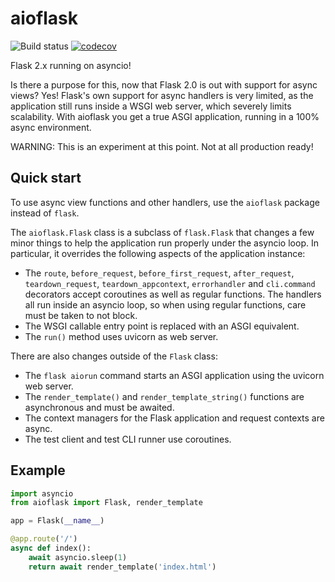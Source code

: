 # aioflask

![Build status](https://github.com/miguelgrinberg/aioflask/workflows/build/badge.svg) [![codecov](https://codecov.io/gh/miguelgrinberg/aioflask/branch/main/graph/badge.svg?token=CDMKF3L0ID)](https://codecov.io/gh/miguelgrinberg/aioflask)

Flask 2.x running on asyncio!

Is there a purpose for this, now that Flask 2.0 is out with support for async
views? Yes! Flask's own support for async handlers is very limited, as the
application still runs inside a WSGI web server, which severely limits
scalability. With aioflask you get a true ASGI application, running in a 100%
async environment.

WARNING: This is an experiment at this point. Not at all production ready!

## Quick start

To use async view functions and other handlers, use the `aioflask` package
instead of `flask`.

The `aioflask.Flask` class is a subclass of `flask.Flask` that changes a few
minor things to help the application run properly under the asyncio loop. In
particular, it overrides the following aspects of the application instance:

- The `route`, `before_request`, `before_first_request`, `after_request`, 
  `teardown_request`, `teardown_appcontext`, `errorhandler` and `cli.command`
  decorators accept coroutines as well as regular functions. The handlers all
  run inside an asyncio loop, so when using regular functions, care must be
  taken to not block.
- The WSGI callable entry point is replaced with an ASGI equivalent.
- The `run()` method uses uvicorn as web server.

There are also changes outside of the `Flask` class:

- The `flask aiorun` command starts an ASGI application using the uvicorn web
  server.
- The `render_template()` and `render_template_string()` functions are
  asynchronous and must be awaited.
- The context managers for the Flask application and request contexts are
  async.
- The test client and test CLI runner use coroutines.

## Example

```python
import asyncio
from aioflask import Flask, render_template

app = Flask(__name__)

@app.route('/')
async def index():
    await asyncio.sleep(1)
    return await render_template('index.html')
```
